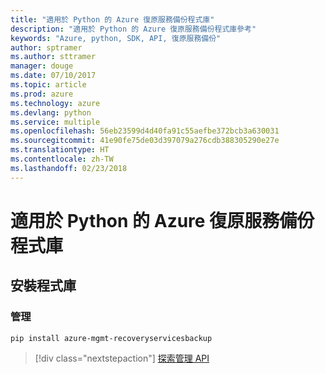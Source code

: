 ```yaml
---
title: "適用於 Python 的 Azure 復原服務備份程式庫"
description: "適用於 Python 的 Azure 復原服務備份程式庫參考"
keywords: "Azure, python, SDK, API, 復原服務備份"
author: sptramer
ms.author: sttramer
manager: douge
ms.date: 07/10/2017
ms.topic: article
ms.prod: azure
ms.technology: azure
ms.devlang: python
ms.service: multiple
ms.openlocfilehash: 56eb23599d4d40fa91c55aefbe372bcb3a630031
ms.sourcegitcommit: 41e90fe75de03d397079a276cdb388305290e27e
ms.translationtype: HT
ms.contentlocale: zh-TW
ms.lasthandoff: 02/23/2018
---
```

# <a name="azure-recovery-services-backup-libraries-for-python"></a>適用於 Python 的 Azure 復原服務備份程式庫

## <a name="install-the-libraries"></a>安裝程式庫


### <a name="management"></a>管理

```bash
pip install azure-mgmt-recoveryservicesbackup
```
> [!div class="nextstepaction"]
> [探索管理 API](/python/api/overview/azure/recoveryservicesbackup/management)